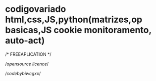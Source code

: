 # codigovariado html,css,JS,python(matrizes,op basicas,JS cookie monitoramento, auto-act)



/* FREEAPLICATION */


/*opensource licence*/





/*codebybiwcgxx*/











